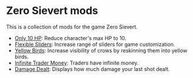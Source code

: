 # Zero Sievert mods

This is a collection of mods for the game Zero Sievert.

* [Only 10 HP](./10hp): Reduce character's max HP to 10.
* [Flexible Sliders](./flexible-sliders): Increase range of sliders for game customization.
* [Yellow Birds](./yellow-birds): Increase visibility of crows by reskinning them into yellow birds.
* [Infinite Trader Money](./infinite-trader-money): Traders have infinite money.
* [Damage Dealt](./damage-dealt): Displays how much damage your last shot dealt.
